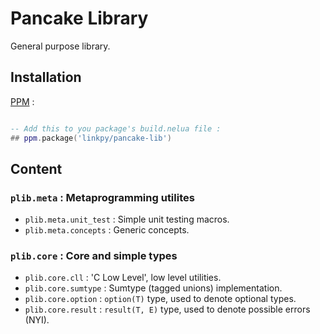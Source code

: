 # Pancake Library

General purpose library.


## Installation

[PPM](https://github.com/linkpy/pancake-pm) :

```lua

-- Add this to you package's build.nelua file :
## ppm.package('linkpy/pancake-lib')

```


## Content

### `plib.meta` : Metaprogramming utilites 

 - `plib.meta.unit_test` : Simple unit testing macros.
 - `plib.meta.concepts` : Generic concepts.

### `plib.core` : Core and simple types

 - `plib.core.cll` : 'C Low Level', low level utilities.
 - `plib.core.sumtype` : Sumtype (tagged unions) implementation.
 - `plib.core.option` : `option(T)` type, used to denote optional types.
 - `plib.core.result` : `result(T, E)` type, used to denote possible errors (NYI).

